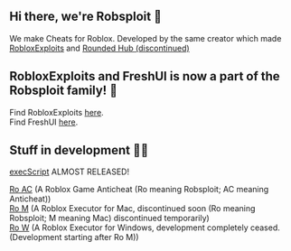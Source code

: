 ## Hi there, we're Robsploit 👋
We make Cheats for Roblox. Developed by the same creator which made [RobloxExploits](https://github.com/404PageN0tFound/RobloxExploits) and [Rounded Hub (discontinued)](https://github.com/404PageN0tFound/RoundedHub) 

## RobloxExploits and FreshUI is now a part of the Robsploit family! 🎊
Find RobloxExploits [here](https://github.com/404PageN0tFound/RobloxExploits).
<br>
Find FreshUI [here](https://github.com/Robsploit/Soon/blob/main/README.md).

## Stuff in development 🧑‍💻
[execScript](https://www.urbandictionary.com/define.php?term=soon%20%28tm%29) ALMOST RELEASED!

[Ro AC](https://github.com/Robsploit/Ro-AC) (A Roblox Game Anticheat (Ro meaning Robsploit; AC meaning Anticheat))
<br>
[Ro M](https://github.com/Robsploit/Ro-M) (A Roblox Executor for Mac, discontinued soon (Ro meaning Robsploit; M meaning Mac) discontinued temporarily)
<br>
[Ro W](https://github.com/Robsploit/Soon/blob/main/README.md) (A Roblox Executor for Windows, development completely ceased. (Development starting after Ro M))
